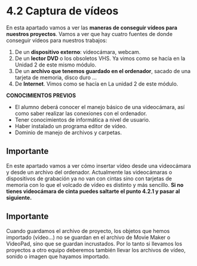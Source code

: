 # 4.2 Captura de vídeos

En esta apartado vamos a ver las **maneras de conseguir vídeos para nuestros proyectos**. Vamos a ver que hay cuatro fuentes de donde conseguir vídeos para nuestros trabajos:

1.  De un **dispositivo externo**: videocámara, webcam.
2.  De un **lector DVD** o los obsoletos VHS. Ya vimos como se hacía en la Unidad 2 de este mismo módulo.
3.  De un **archivo que tenemos guardado en el ordenador**, sacado de una tarjeta de memoria, disco duro ...
4.  De **Internet**. Vimos como se hacía en La unidad 2 de este módulo.

**CONOCIMIENTOS PREVIOS** 

*   El alumno deberá conocer el manejo básico de una videocámara, así como saber realizar las conexiones con el ordenador.
*   Tener conocimientos de informática a nivel de usuario.
*   Haber instalado un programa editor de vídeo.
*   Dominio de manejo de archivos y carpetas.

## Importante

En este apartado vamos a ver cómo insertar vídeo desde una videocámara y desde un archivo del ordenador. Actualmente las videocámaras o dispositivos de grabación ya no van con cintas sino con tarjetas de memoria con lo que el volcado de vídeo es distinto y más sencillo. **Si no tienes videocámara de cinta puedes saltarte el punto 4.2.1 y pasar al siguiente.**

## Importante

Cuando guardamos el archivo de proyecto, los objetos que hemos importado (vídeo...) no se guardan en el archivo de Movie Maker o VideoPad, sino que se guardan incrustados. Por lo tanto si llevamos los proyectos a otro equipo deberemos también llevar los archivos de vídeo, sonido o imagen que hayamos importado.

